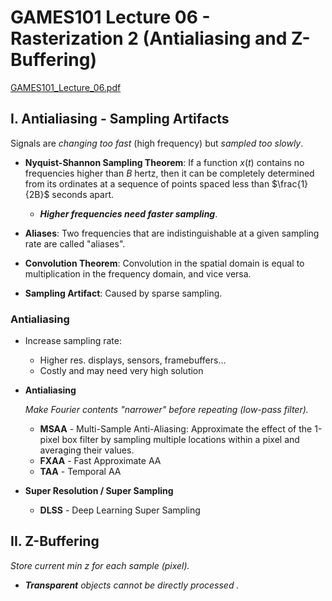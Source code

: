 # GAMES101 Lecture 06 - Rasterization 2 (Antialiasing and Z-Buffering)

[GAMES101_Lecture_06.pdf](https://sites.cs.ucsb.edu/~lingqi/teaching/resources/GAMES101_Lecture_06.pdf)

## I. Antialiasing - Sampling Artifacts

Signals are *changing too fast* (high frequency) but *sampled too slowly*.

- **Nyquist-Shannon Sampling Theorem**: If a function $x(t)$ contains no frequencies higher than $B$ hertz, then it can be completely determined from its ordinates at a sequence of points spaced less than $\frac{1}{2B}$ seconds apart.
  - ***Higher frequencies need faster sampling***.

- **Aliases**: Two frequencies that are indistinguishable at a given sampling rate are called "aliases".



- **Convolution Theorem**: Convolution in the spatial domain is equal to multiplication in the frequency domain, and vice versa.



- **Sampling Artifact**: Caused by sparse sampling.



### Antialiasing

- Increase sampling rate:

  - Higher res. displays, sensors, framebuffers...
  - Costly and may need very high solution

- **Antialiasing**

  *Make Fourier contents "narrower" before repeating (low-pass filter).*

  - **MSAA** - Multi-Sample Anti-Aliasing: Approximate the effect of the 1-pixel box filter by sampling multiple locations within a pixel and averaging their values.
  -  **FXAA** - Fast Approximate AA
  - **TAA** - Temporal AA

- **Super Resolution / Super Sampling**

  - **DLSS** - Deep Learning Super Sampling



## II. Z-Buffering

 *Store current min $z$ for each sample (pixel).*

- ***Transparent** objects cannot be directly processed .*
